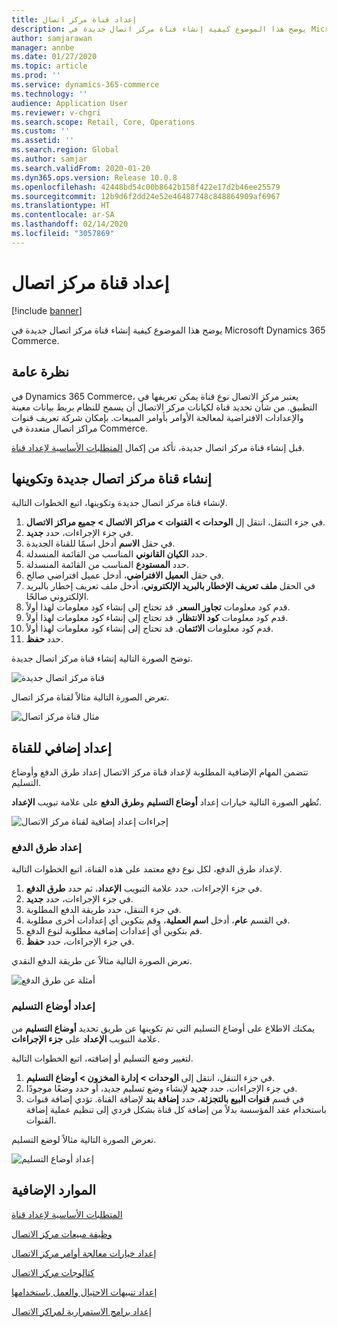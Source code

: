 ```yaml
---
title: إعداد قناة مركز اتصال
description: يوضح هذا الموضوع كيفية إنشاء قناة مركز اتصال جديدة في Microsoft Dynamics 365 Commerce.
author: samjarawan
manager: annbe
ms.date: 01/27/2020
ms.topic: article
ms.prod: ''
ms.service: dynamics-365-commerce
ms.technology: ''
audience: Application User
ms.reviewer: v-chgri
ms.search.scope: Retail, Core, Operations
ms.custom: ''
ms.assetid: ''
ms.search.region: Global
ms.author: samjar
ms.search.validFrom: 2020-01-20
ms.dyn365.ops.version: Release 10.0.8
ms.openlocfilehash: 42448bd54c00b8642b158f422e17d2b46ee25579
ms.sourcegitcommit: 12b9d6f2dd24e52e46487748c848864909af6967
ms.translationtype: HT
ms.contentlocale: ar-SA
ms.lasthandoff: 02/14/2020
ms.locfileid: "3057869"
---
```

# <a name="set-up-a-call-center-channel"></a>إعداد قناة مركز اتصال


[!include [banner](includes/banner.md)]

يوضح هذا الموضوع كيفية إنشاء قناة مركز اتصال جديدة في Microsoft Dynamics 365 Commerce.

## <a name="overview"></a>نظرة عامة

في Dynamics 365 Commerce، يعتبر مركز الاتصال نوع قناة يمكن تعريفها في التطبيق. من شأن تحديد قناة لكيانات مركز الاتصال أن يسمح للنظام بربط بيانات معينة والإعدادات الافتراضية لمعالجة الأوامر بأوامر المبيعات. بإمكان شركة تعريف قنوات مراكز اتصال متعددة في Commerce. 

قبل إنشاء قناة مركز اتصال جديدة، تأكد من إكمال [المتطلبات الأساسية لإعداد قناة](channels-prerequisites.md).

## <a name="create-and-configure-a-new-call-center-channel"></a>إنشاء قناة مركز اتصال جديدة وتكوينها

لإنشاء قناة مركز اتصال جديدة وتكوينها، اتبع الخطوات التالية.

1. في جزء التنقل، انتقل إل **الوحدات \> القنوات \> مراكز الاتصال \> جميع مراكز الاتصال**.
1. في جزء الإجراءات، حدد **جديد**.
1. في حقل **الاسم** أدخل اسمًا للقناة الجديدة.
1. حدد **الكيان القانوني** المناسب من القائمة المنسدلة.
1. حدد **المستودع** المناسب من القائمة المنسدلة.
1. في حقل **العميل الافتراضي**، أدخل عميل افتراضي صالح.
1. في الحقل **ملف تعريف الإخطار بالبريد الإلكتروني**، أدخل ملف تعريف إخطار بالبريد الإلكتروني صالحًا.
1. قدم كود معلومات **تجاوز السعر**. قد تحتاج إلى إنشاء كود معلومات لهذا أولاً.
1. قدم كود معلومات **كود الانتظار**. قد تحتاج إلى إنشاء كود معلومات لهذا أولاً.
1. قدم كود معلومات **الائتمان**. قد تحتاج إلى إنشاء كود معلومات لهذا أولاً.
1. حدد **حفظ**.

توضح الصورة التالية إنشاء قناة مركز اتصال جديدة.

![قناة مركز اتصال جديدة](media/channel-setup-callcenter-1.png)

تعرض الصورة التالية مثالاً لقناة مركز اتصال.

![مثال قناة مركز اتصال](media/channel-setup-callcenter-2.png)

## <a name="additional-channel-setup"></a>إعداد إضافي للقناة

تتضمن المهام الإضافية المطلوبة لإعداد قناة مركز الاتصال إعداد طرق الدفع وأوضاع التسليم.

تُظهر الصورة التالية خيارات إعداد **أوضاع التسليم** و**طرق الدفع** على علامة تبويب **الإعداد**.

![إجراءات إعداد إضافية لقناة مركز الاتصال](media/channel-setup-callcenter-3.png)

### <a name="set-up-payment-methods"></a>إعداد طرق الدفع

لإعداد طرق الدفع، لكل نوع دفع معتمد على هذه القناة، اتبع الخطوات التالية.

1. في جزء الإجراءات، حدد علامة التبويب **الإعداد**، ثم حدد **طرق الدفع**.
1. في جزء الإجراءات، حدد **جديد**.
1. في جزء التنقل، حدد طريقة الدفع المطلوبة.
1. في القسم **عام**، أدخل **اسم العملية**، وقم بتكوين أي إعدادات أخرى مطلوبة.
1. قم بتكوين أي إعدادات إضافية مطلوبة لنوع الدفع.
1. في جزء الإجراءات، حدد **حفظ**.

تعرض الصورة التالية مثالاً عن طريقة الدفع النقدي.

![أمثلة عن طرق الدفع](media/channel-setup-retail-5.png)

### <a name="set-up-modes-of-delivery"></a>إعداد أوضاع التسليم

يمكنك الاطلاع على أوضاع التسليم التي تم تكوينها عن طريق تحديد **أوضاع التسليم** من علامة التبويب **الإعداد** على **جزء الإجراءات**.  

لتغيير وضع التسليم أو إضافته، اتبع الخطوات التالية.

1. في جزء التنقل، انتقل إلى **الوحدات \> إدارة المخزون \> أوضاع التسليم**.
1. في جزء الإجراءات، حدد **جديد** لإنشاء وضع تسليم جديد، أو حدد وضعًا موجودًا.
1. في قسم **قنوات البيع بالتجزئة**، حدد **إضافة بند** لإضافة القناة. تؤدي إضافة قنوات باستخدام عقد المؤسسة بدلاً من إضافة كل قناة بشكل فردي إلى تنظيم عملية إضافة القنوات.

تعرض الصورة التالية مثالاً لوضع التسليم.

![إعداد أوضاع التسليم](media/channel-setup-retail-7.png)

## <a name="additional-resources"></a>الموارد الإضافية

[المتطلبات الأساسية‬ لإعداد قناة](channels-prerequisites.md)

[وظيفة مبيعات مركز الاتصال](call-center-functionality.md)

[إعداد خيارات معالجة أوامر مركز الاتصال](set-up-order-processing-options.md)

[كتالوجات مركز الاتصال](call-center-catalogs.md)

[إعداد تنبيهات الاحتيال والعمل باستخدامها](set-up-fraud-alerts.md)

[إعداد برامج الاستمرارية لمراكز الاتصال](set-up-continuity-program.md)
